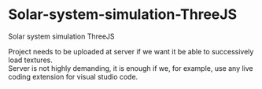 # Solar-system-simulation-ThreeJS
Solar system simulation ThreeJS

Project needs to be uploaded at server if we want it be able to successively load textures.  
Server is not highly demanding, it is enough if we, for example, use any live coding extension for visual studio code.
